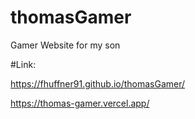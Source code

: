 # thomasGamer

Gamer Website for my son

#Link:

https://fhuffner91.github.io/thomasGamer/

https://thomas-gamer.vercel.app/
